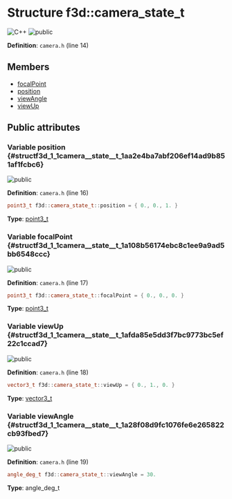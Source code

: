 # Structure f3d::camera\_state\_t

![][C++]
![][public]

**Definition**: `camera.h` (line 14)





## Members

* [focalPoint](structf3d_1_1camera__state__t.md#structf3d_1_1camera__state__t_1a108b56174ebc8c1ee9a9ad5bb6548ccc)
* [position](structf3d_1_1camera__state__t.md#structf3d_1_1camera__state__t_1aa2e4ba7abf206ef14ad9b851af1fcbc6)
* [viewAngle](structf3d_1_1camera__state__t.md#structf3d_1_1camera__state__t_1a28f08d9fc1076fe6e265822cb93fbed7)
* [viewUp](structf3d_1_1camera__state__t.md#structf3d_1_1camera__state__t_1afda85e5dd3f7bc9773bc5ef22c1ccad7)

## Public attributes

### Variable position {#structf3d_1_1camera__state__t_1aa2e4ba7abf206ef14ad9b851af1fcbc6}

![][public]

**Definition**: `camera.h` (line 16)


```cpp
point3_t f3d::camera_state_t::position = { 0., 0., 1. }
```








**Type**: [point3\_t](structf3d_1_1point3__t.md)



### Variable focalPoint {#structf3d_1_1camera__state__t_1a108b56174ebc8c1ee9a9ad5bb6548ccc}

![][public]

**Definition**: `camera.h` (line 17)


```cpp
point3_t f3d::camera_state_t::focalPoint = { 0., 0., 0. }
```








**Type**: [point3\_t](structf3d_1_1point3__t.md)



### Variable viewUp {#structf3d_1_1camera__state__t_1afda85e5dd3f7bc9773bc5ef22c1ccad7}

![][public]

**Definition**: `camera.h` (line 18)


```cpp
vector3_t f3d::camera_state_t::viewUp = { 0., 1., 0. }
```








**Type**: [vector3\_t](structf3d_1_1vector3__t.md)



### Variable viewAngle {#structf3d_1_1camera__state__t_1a28f08d9fc1076fe6e265822cb93fbed7}

![][public]

**Definition**: `camera.h` (line 19)


```cpp
angle_deg_t f3d::camera_state_t::viewAngle = 30.
```








**Type**: angle_deg_t



[public]: https://img.shields.io/badge/-public-brightgreen (public)
[C++]: https://img.shields.io/badge/language-C%2B%2B-blue (C++)
[const]: https://img.shields.io/badge/-const-lightblue (const)